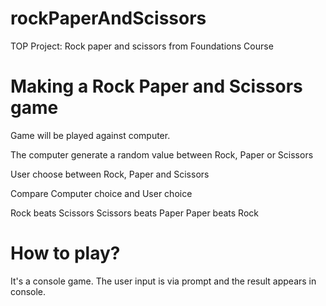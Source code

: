 # rockPaperAndScissors
TOP Project: Rock paper and scissors from Foundations Course

# Making a Rock Paper and Scissors game
Game will be played against computer.

The computer generate a random value between Rock, Paper or Scissors

User choose between Rock, Paper and Scissors

Compare Computer choice and User choice

Rock beats Scissors
Scissors beats Paper
Paper beats Rock

# How to play?
It's a console game. The user input is via prompt and the result appears in console.